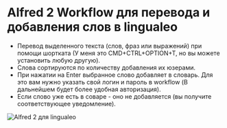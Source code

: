 # Alfred 2 Workflow для перевода и добавления слов в lingualeo

- Перевод выделенного текста (слов, фраз или выражений) при помощи шортката (У меня это CMD+CTRL+OPTION+T, но вы можете установить любую другую).
- Слова сортируются по количеству добавления их юзерами.
- При нажатии на Enter выбранное слово добавляет в словарь. Для это вам нужно указать свой логин и пароль в workflow (В дальнейшем будет более удобная авторизация).
- Если слово уже есть в соваре - оно не добавляется (вы получите соответствующее уведомление).


![Alfred 2 для lingualeo](https://github.com/PazzaVlad/alfred-lingualeo/blob/master/screenshots/lingualeo-alfred-screen.png)
